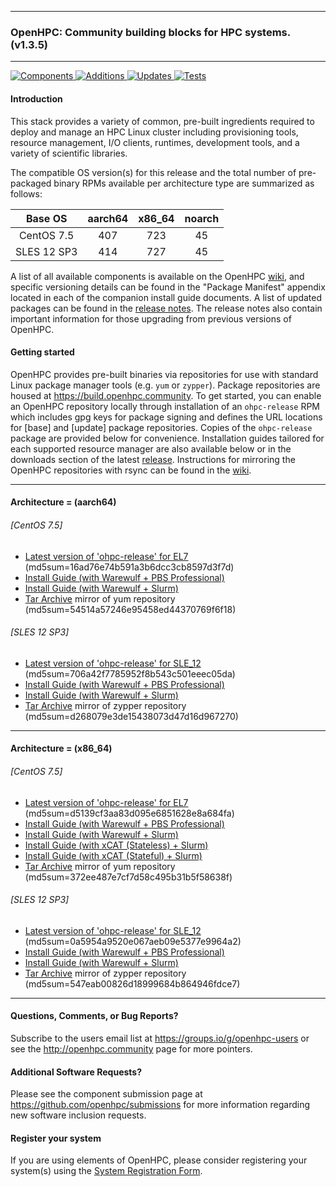 
---

### OpenHPC: Community building blocks for HPC systems. (v1.3.5)

---

[![Components](https://img.shields.io/badge/components%20available-88-green.svg) ](https://github.com/openhpc/ohpc/wiki/Component-List-v1.3.6)
[![Additions](https://img.shields.io/badge/new%20additions-7-blue.svg) ](https://github.com/openhpc/ohpc/releases/tag/v1.3.6.GA)
[![Updates](https://img.shields.io/badge/updates-41%25-lightgrey.svg) ](https://github.com/openhpc/ohpc/releases/tag/v1.3.6.GA)
[![Tests](https://img.shields.io/badge/tests%20passing-100%25-brightgreen.svg) ](http://test.openhpc.community:8080/job/1.3.x/view/1.3.6/)


#### Introduction

This stack provides a variety of common, pre-built ingredients required to
deploy and manage an HPC Linux cluster including provisioning tools, resource
management, I/O clients, runtimes, development tools, and a variety of
scientific libraries.

The compatible OS version(s) for this release and the total number of
pre-packaged binary RPMs available per architecture type are summarized as follows:

Base OS     | aarch64 | x86_64  | noarch
:---:       | :---:   | :---:   | :---:
CentOS 7.5  | 407     | 723     | 45
SLES 12 SP3 | 414     | 727     | 45

A list of all available components is available on the OpenHPC
[wiki](https://github.com/openhpc/ohpc/wiki/Component-List-v1.3.6), and
specific versioning details can be found in the "Package Manifest" appendix
located in each of the companion install guide documents. A list of updated
packages can be found in the [release
notes](https://github.com/openhpc/ohpc/releases/tag/v1.3.5.GA). The release
notes also contain important information for those upgrading from previous
versions of OpenHPC.

#### Getting started

OpenHPC provides pre-built binaries via repositories for use with standard
Linux package manager tools (e.g. ```yum``` or ```zypper```). Package
repositories are housed at https://build.openhpc.community. To get started, you
can enable an OpenHPC repository locally through installation of an
```ohpc-release``` RPM which includes gpg keys for package signing and defines
the URL locations for [base] and [update] package repositories. Copies of the
```ohpc-release``` package are provided below for convenience. Installation guides 
tailored for each supported resource manager are also available below or in
the downloads section of the latest
[release](https://github.com/openhpc/ohpc/releases/tag/v1.3.5.GA). Instructions
for mirroring the OpenHPC repositories with rsync can be found in the
[wiki](https://github.com/openhpc/ohpc/wiki/Repository-Access-via-rsync).

---

#### Architecture = (aarch64)

###### [CentOS 7.5]
* [Latest version of 'ohpc-release' for EL7](https://github.com/openhpc/ohpc/releases/download/v1.3.GA/ohpc-release-1.3-1.el7.aarch64.rpm) (md5sum=16ad76e74b591a3b6dcc3cb8597d3f7d)
* [Install Guide (with Warewulf + PBS Professional)](https://github.com/openhpc/ohpc/releases/download/v1.3.5.GA/Install_guide-CentOS7-Warewulf-PBSPro-1.3.5-aarch64.pdf)
* [Install Guide (with Warewulf + Slurm)](https://github.com/openhpc/ohpc/releases/download/v1.3.5.GA/Install_guide-CentOS7-Warewulf-SLURM-1.3.5-aarch64.pdf)
* [Tar Archive](http://build.openhpc.community/dist/1.3.5/OpenHPC-1.3.5.CentOS_7.aarch64.tar) mirror of yum repository (md5sum=54514a57246e95458ed44370769f6f18)

###### [SLES 12 SP3]
* [Latest version of 'ohpc-release' for SLE_12](https://github.com/openhpc/ohpc/releases/download/v1.3.GA/ohpc-release-1.3-1.sle12.aarch64.rpm) (md5sum=706a42f7785952f8b543c501eeec05da)
* [Install Guide (with Warewulf + PBS Professional)](https://github.com/openhpc/ohpc/releases/download/v1.3.5.GA/Install_guide-SLE_12-Warewulf-PBSPro-1.3.5-aarch64.pdf)
* [Install Guide (with Warewulf + Slurm)](https://github.com/openhpc/ohpc/releases/download/v1.3.5.GA/Install_guide-SLE_12-Warewulf-SLURM-1.3.5-aarch64.pdf)
* [Tar Archive](http://build.openhpc.community/dist/1.3.5/OpenHPC-1.3.5.SLE_12.aarch64.tar) mirror of zypper repository (md5sum=d268079e3de15438073d47d16d967270)

---

#### Architecture = (x86_64)

###### [CentOS 7.5]
* [Latest version of 'ohpc-release' for EL7](https://github.com/openhpc/ohpc/releases/download/v1.3.GA/ohpc-release-1.3-1.el7.x86_64.rpm) (md5sum=d5139cf3aa83d095e6851628e8a684fa)
* [Install Guide (with Warewulf + PBS Professional)](https://github.com/openhpc/ohpc/releases/download/v1.3.5.GA/Install_guide-CentOS7-Warewulf-PBSPro-1.3.5-x86_64.pdf)
* [Install Guide (with Warewulf + Slurm)](https://github.com/openhpc/ohpc/releases/download/v1.3.5.GA/Install_guide-CentOS7-Warewulf-SLURM-1.3.5-x86_64.pdf)
* [Install Guide (with xCAT (Stateless) + Slurm)](https://github.com/openhpc/ohpc/releases/download/v1.3.5.GA/Install_guide-CentOS7-xCAT-Stateless-SLURM-1.3.5-x86_64.pdf)
* [Install Guide (with xCAT (Stateful) + Slurm)](https://github.com/openhpc/ohpc/releases/download/v1.3.5.GA/Install_guide-CentOS7-xCAT-Stateful-SLURM-1.3.5-x86_64.pdf)
* [Tar Archive](http://build.openhpc.community/dist/1.3.5/OpenHPC-1.3.5.CentOS_7.x86_64.tar) mirror of yum repository (md5sum=372ee487e7cf7d58c495b31b5f58638f)

###### [SLES 12 SP3]
* [Latest version of 'ohpc-release' for SLE_12](https://github.com/openhpc/ohpc/releases/download/v1.3.GA/ohpc-release-1.3-1.sle12.x86_64.rpm) (md5sum=0a5954a9520e067aeb09e5377e9964a2)
* [Install Guide (with Warewulf + PBS Professional)](https://github.com/openhpc/ohpc/releases/download/v1.3.5.GA/Install_guide-SLE_12-Warewulf-PBSPro-1.3.5-x86_64.pdf)
* [Install Guide (with Warewulf + Slurm)](https://github.com/openhpc/ohpc/releases/download/v1.3.5.GA/Install_guide-SLE_12-Warewulf-SLURM-1.3.5-x86_64.pdf)
* [Tar Archive](http://build.openhpc.community/dist/1.3.5/OpenHPC-1.3.5.SLE_12.x86_64.tar) mirror of zypper repository (md5sum=547eab00826d18999684b864946fdce7)

---

#### Questions, Comments, or Bug Reports?

Subscribe to the users email list at https://groups.io/g/openhpc-users or see
the http://openhpc.community page for more pointers.

#### Additional Software Requests?

Please see the component submission page at
https://github.com/openhpc/submissions for more information regarding new
software inclusion requests.

#### Register your system

If you are using elements of OpenHPC, please consider registering your
system(s) using the [System Registration
Form](https://drive.google.com/open?id=1KvFM5DONJigVhOlmDpafNTDDRNTYVdolaYYzfrHkOWI).


